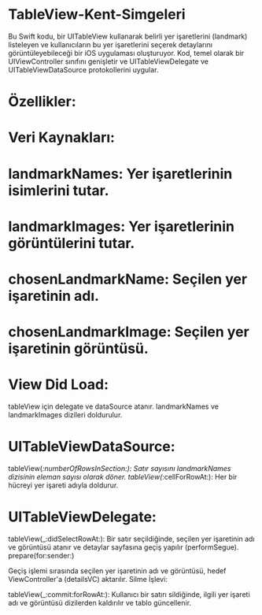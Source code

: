 # TableView-Kent-Simgeleri

Bu Swift kodu, bir UITableView kullanarak belirli yer işaretlerini (landmark) listeleyen ve kullanıcıların bu yer işaretlerini seçerek detaylarını görüntüleyebileceği bir iOS uygulaması oluşturuyor. Kod, temel olarak bir UIViewController sınıfını genişletir ve UITableViewDelegate ve UITableViewDataSource protokollerini uygular.

# Özellikler:

# Veri Kaynakları:

# landmarkNames: Yer işaretlerinin isimlerini tutar.
# landmarkImages: Yer işaretlerinin görüntülerini tutar.
# chosenLandmarkName: Seçilen yer işaretinin adı.
# chosenLandmarkImage: Seçilen yer işaretinin görüntüsü.


# View Did Load:

tableView için delegate ve dataSource atanır.
landmarkNames ve landmarkImages dizileri doldurulur.

# UITableViewDataSource:

tableView(_:numberOfRowsInSection:): Satır sayısını landmarkNames dizisinin eleman sayısı olarak döner.
tableView(_:cellForRowAt:): Her bir hücreyi yer işareti adıyla doldurur.

# UITableViewDelegate:

tableView(_:didSelectRowAt:): Bir satır seçildiğinde, seçilen yer işaretinin adı ve görüntüsü atanır ve detaylar sayfasına geçiş yapılır (performSegue).
prepare(for:sender:)

Geçiş işlemi sırasında seçilen yer işaretinin adı ve görüntüsü, hedef ViewController'a (detailsVC) aktarılır.
Silme İşlevi:

tableView(_:commit:forRowAt:): Kullanıcı bir satırı sildiğinde, ilgili yer işareti adı ve görüntüsü dizilerden kaldırılır ve tablo güncellenir.
